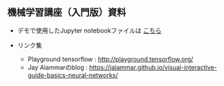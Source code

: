 ## 機械学習講座（入門版）資料

* デモで使用したJupyter notebookファイルは
<a href="https://github.com/MasahiroAraki/MLCourse/tree/master/archive/2019/2019%E5%B1%A5%E4%BF%AE%E8%A8%BC%E6%98%8E/ex">こちら</a>

* リンク集
    * Playground tensorflow :  http://playground.tensorflow.org/
    * Jay Alammarのblog : https://jalammar.github.io/visual-interactive-guide-basics-neural-networks/
